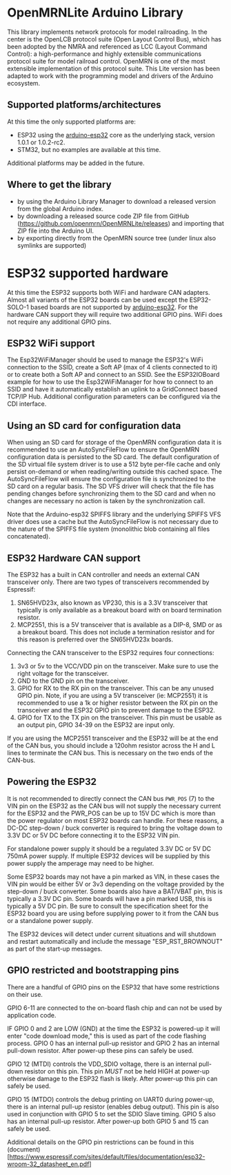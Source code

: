# OpenMRNLite Arduino Library
This library implements network protocols for model railroading. In the center
is the OpenLCB protocol suite (Open Layout Control Bus), which has been adopted
by the NMRA and referenced as LCC (Layout Command Control): a high-performance
and highly extensible communications protocol suite for model railroad
control. OpenMRN is one of the most extensible implementation of this protocol
suite. This Lite version has been adapted to work with the programming model and
drivers of the Arduino ecosystem.

## Supported platforms/architectures
At this time the only supported platforms are:

* ESP32 using the [arduino-esp32](https://github.com/espressif/arduino-esp32)
core as the underlying stack, version 1.0.1 or 1.0.2-rc2.
* STM32, but no examples are available at this time.

Additional platforms may be added in the future.

## Where to get the library

- by using the Arduino Library Manager to download a released version from the
  global Arduino index.
- by downloading a released source code ZIP file from GitHub
  (https://github.com/openmrn/OpenMRNLite/releases) and importing that ZIP file
  into the Arduino UI.
- by exporting directly from the OpenMRN source tree (under linux also symlinks
  are supported)

# ESP32 supported hardware
At this time the ESP32 supports both WiFi and hardware CAN adapters. Almost
all variants of the ESP32 boards can be used except the ESP32-SOLO-1 based
boards are not supported by [arduino-esp32](https://github.com/espressif/arduino-esp32).
For the hardware CAN support they will require two additional GPIO pins. WiFi
does not require any additional GPIO pins.

## ESP32 WiFi support
The Esp32WiFiManager should be used to manage the ESP32's WiFi connection to
the SSID, create a Soft AP (max of 4 clients connected to it) or to create both
a Soft AP and connect to an SSID. See the ESP32IOBoard example for how to use
the Esp32WiFiManager for how to connect to an SSID and have it automatically
establish an uplink to a GridConnect based TCP/IP Hub. Additional configuration
parameters can be configured via the CDI interface.

## Using an SD card for configuration data
When using an SD card for storage of the OpenMRN configuration data it is
recommended to use an AutoSyncFileFlow to ensure the OpenMRN configuration
data is persisted to the SD card. The default configuration of the SD virtual
file system driver is to use a 512 byte per-file cache and only persist
on-demand or when reading/writing outside this cached space. The
AutoSyncFileFlow will ensure the configuration file is synchronized to the SD
card on a regular basis. The SD VFS driver will check that the file has pending
changes before synchronizing them to the SD card and when no changes are
necessary no action is taken by the synchronization call.

Note that the Arduino-esp32 SPIFFS library and the underlying SPIFFS VFS driver
does use a cache but the AutoSyncFileFlow is not necessary due to the nature of
the SPIFFS file system (monolithic blob containing all files concatenated).

## ESP32 Hardware CAN support
The ESP32 has a built in CAN controller and needs an external CAN transceiver
only. There are two types of transceivers recommended by Espressif:
1. SN65HVD23x, also known as VP230, this is a 3.3V transceiver that typically
is only available as a breakout board with on board termination resistor.
2. MCP2551, this is a 5V transceiver that is available as a DIP-8, SMD or as a
breakout board. This does not include a termination resistor and for this
reason is preferred over the SN65HVD23x boards.

Connecting the CAN transceiver to the ESP32 requires four connections:
1. 3v3 or 5v to the VCC/VDD pin on the transceiver. Make sure to use the right
voltage for the transceiver.
2. GND to the GND pin on the transceiver.
3. GPIO for RX to the RX pin on the transceiver. This can be any unused GPIO
pin. Note, if you are using a 5V transceiver (ie: MCP2551) it is recommended to
use a 1k or higher resistor between the RX pin on the transceiver and the ESP32
GPIO pin to prevent damage to the ESP32.
4. GPIO for TX to the TX pin on the transceiver. This pin must be usable as an
output pin, GPIO 34-39 on the ESP32 are input only.

If you are using the MCP2551 transceiver and the ESP32 will be at the end of the
CAN bus, you should include a 120ohm resistor across the H and L lines to
terminate the CAN bus. This is necessary on the two ends of the CAN-bus.

## Powering the ESP32
It is not recommended to directly connect the CAN bus `PWR_POS` (7) to the VIN
pin on the ESP32 as the CAN bus will not supply the necessary current for the
ESP32 and the PWR_POS can be up to 15V DC which is more than the power
regulator on most ESP32 boards can handle. For these reasons, a DC-DC
step-down / buck converter is required to bring the voltage down to 3.3V DC or
5V DC before connecting it to the ESP32 VIN pin.

For standalone power supply it should be a regulated 3.3V DC or 5V DC 750mA
power supply. If multiple ESP32 devices will be supplied by this power supply
the amperage may need to be higher.

Some ESP32 boards may not have a pin marked as VIN, in these cases the VIN pin
would be either 5V or 3v3 depending on the voltage provided by the step-down /
buck converter. Some boards also have a BAT/VBAT pin, this is typically a 3.3V
DC pin. Some boards will have a pin marked USB, this is typically a 5V DC pin.
Be sure to consult the specification sheet for the ESP32 board you are using
before supplying power to it from the CAN bus or a standalone power supply.

The ESP32 devices will detect under current situations and will shutdown and
restart automatically and include the message "ESP_RST_BROWNOUT" as part of the
start-up messages.

## GPIO restricted and bootstrapping pins
There are a handful of GPIO pins on the ESP32 that have some restrictions on
their use.

GPIO 6-11 are connected to the on-board flash chip and can not be used by
application code.

IF GPIO 0 and 2 are LOW (GND) at the time the ESP32 is powered-up it will
enter "code download mode," this is used as part of the code flashing process.
GPIO 0 has an internal pull-up resistor and GPIO 2 has an internal pull-down
resistor. After power-up these pins can safely be used.

GPIO 12 (MTDI) controls the VDD_SDIO voltage, there is an internal pull-down
resistor on this pin. This pin *MUST* not be held HIGH at power-up otherwise
damage to the ESP32 flash is likely. After power-up this pin can safely be used.

GPIO 15 (MTDO) controls the debug printing on UART0 during power-up, there is an
internal pull-up resistor (enables debug output). This pin is also used in
conjunction with GPIO 5 to set the SDIO Slave timing. GPIO 5 also has an
internal pull-up resistor. After power-up both GPIO 5 and 15 can safely be
used.

Additional details on the GPIO pin restrictions can be found in this
(document)[https://www.espressif.com/sites/default/files/documentation/esp32-wroom-32_datasheet_en.pdf]
